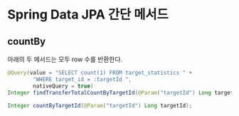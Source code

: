 # Spring Data JPA 간단 메서드

## countBy

아래의 두 메서드는 모두 row 수를 반환한다.

```java
@Query(value = "SELECT count(1) FROM target_statistics " +
        "WHERE target_id = :targetId ",
        nativeQuery = true)
Integer findTransferTotalCountByTargetId(@Param("targetId") Long targetId);

Integer countByTargetId(@Param("targetId") Long targetId);
```

